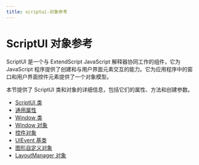 ```yaml
---
title: scriptui-对象参考
---
```

# ScriptUI 对象参考

ScriptUI 是一个与 ExtendScript JavaScript 解释器协同工作的组件，它为 JavaScript 程序提供了创建和与用户界面元素交互的能力。它为应用程序中的窗口和用户界面控件元素提供了一个对象模型。

本节提供了 ScriptUI 类和对象的详细信息，包括它们的属性、方法和创建参数。

- [ScriptUI 类](.././scriptui-class)
- [通用属性](.././common-properties)
- [Window 类](.././window-class)
- [Window 对象](.././window-object)
- [控件对象](.././control-objects)
- [UIEvent 基类](./event-handling.md#uievent-base-class)
- [图形自定义对象](.././graphic-customization-objects)
- [LayoutManager 对象](.././layoutmanager-object)